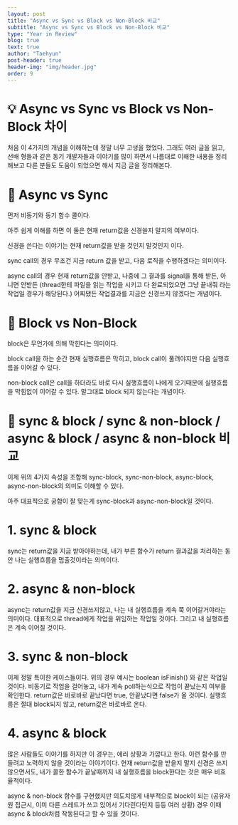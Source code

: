 ```yaml
---
layout: post
title: "Async vs Sync vs Block vs Non-Block 비교"
subtitle: "Async vs Sync vs Block vs Non-Block 비교"
type: "Year in Review"
blog: true
text: true
author: "Taehyun"
post-header: true
header-img: "img/header.jpg"
order: 9
---
```


# 💡 Async vs Sync vs Block vs Non-Block 차이

처음 이 4가지의 개념을 이해하는데 정말 너무 고생을 했었다. 그래도 여러 글을 읽고, 선배 형들과 같은 동기 개발자들과 이야기를 많이 하면서 나름대로 이해한 내용을 정리해보고 다른 분들도 도움이 되었으면 해서 지금 글을 정리해본다.

 # 🔶 Async vs Sync

먼저 비동기와 동기 함수 콜이다.

아주 쉽게 이해를 하면 이 둘은 현재 return값을 신경쓸지 말지의 여부이다.

신경을 쓴다는 이야기는 현재 return값을 받을 것인지 말것인지 이다.

sync call의 경우 무조건 지금 return 값을 받고, 다음 로직을 수행하겠다는 의미이다.

async call의 경우 현재 return값을 안받고, 나중에 그 결과를 signal을 통해 받든, 아니면 안받든 (thread한테 파일을 읽는 작업을 시키고 다 완료되었으면 그냥 끝내줘 라는 작업일 경우가 해당된다.) 어찌됐든 작업결과를 지금은 신경쓰지 않겠다는 개념이다.

# 🔷 Block vs Non-Block

block은 무언가에 의해 막힌다는 의미이다.

block call을 하는 순간 현재 실행흐름은 막히고, block call이 풀려야지만 다음 실행흐름을 이어갈 수 있다.

non-block call은 call을 하더라도 바로 다시 실행흐름이 나에게 오기때문에 실행흐름을 막힘없이 이어갈 수 있다. 말그대로 block 되지 않는다는 개념이다.

# 🙋 sync & block / sync & non-block / async & block / async & non-block 비교

이제 위의 4가지 속성을 조합해 sync-block, sync-non-block, async-block, async-non-block의 의미도 이해할 수 있다.

아주 대표적으로 궁합이 잘 맞는게 sync-block과 async-non-block일 것이다.

# 1. sync & block
sync는 return값을 지금 받아야하는데, 내가 부른 함수가 return 결과값을 처리하는 동안 나는 실행흐름을 멈출것이라는 의미이다.

# 2. async & non-block
async는 return값을 지금 신경쓰지않고, 나는 내 실행흐름을 계속 쭉 이어갈거야라는 의미이다.
대표적으로 thread에게 작업을 위임하는 작업일 것이다. 그리고 내 실행흐름은 계속 이어질 것이다.

# 3. sync & non-block
이제 정말 특이한 케이스들이다. 위의 경우 예시는 boolean isFinish() 와 같은 작업일 것이다.
비동기로 작업을 걸어놓고, 내가 계속 poll하는식으로 작업이 끝났는지 여부를 확인한다. return값은 바로바로 끝났다면 true, 안끝났다면 false가 올 것이다. 실행흐름은 절대 block되지 않고, return값은 바로바로 온다.

# 4. async & block
많은 사람들도 이야기를 하지만 이 경우는, 에러 상황과 가깝다고 한다. 이런 함수를 만들려고 노력하지 않을 것이라는 이야기이다. 현재 return값을 받을지 말지 신경은 쓰지 않으면서도, 내가 콜한 함수가 끝날때까지 내 실행흐름을 block한다는 것은 매우 비효율적이다.

async & non-block 함수를 구현했지만 의도치않게 내부적으로 block이 되는 (공유자원 접근시, 이미 다른 스레드가 쓰고 있어서 기다린다던지 등등 여러 상황) 경우 이때 async & block처럼 작동된다고 할 수 있을 것이다.